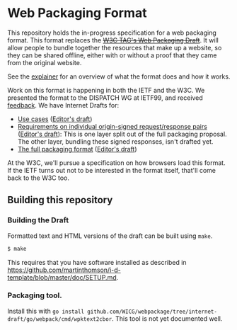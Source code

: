# Web Packaging Format

This repository holds the in-progress specification for a web packaging format.
This format replaces the
~~[W3C TAG's Web Packaging Draft](https://w3ctag.github.io/packaging-on-the-web/)~~.
It will allow people to bundle together the resources that make up a website, so
they can be shared offline, either with or without a proof that they came from
the original website.

See the [explainer](explainer.md) for an overview of what the format does and
how it works.

Work on this format is happening in both the IETF and the W3C. We presented the
format to the DISPATCH WG at IETF99, and
received [feedback](https://datatracker.ietf.org/doc/minutes-99-dispatch/). We
have Internet Drafts for:

* [Use cases](https://tools.ietf.org/html/draft-yasskin-webpackage-use-cases) ([Editor's draft](https://wicg.github.io/webpackage/draft-yasskin-webpackage-use-cases.html))
* [Requirements on individual origin-signed request/response pairs](https://tools.ietf.org/html/draft-yasskin-http-origin-signed-responses) ([Editor's draft](https://wicg.github.io/webpackage/draft-yasskin-http-origin-signed-responses.html)):
  This is one layer split out of the full packaging proposal. The other layer,
  bundling these signed responses, isn't drafted yet.
* [The full packaging format](https://tools.ietf.org/html/draft-yasskin-dispatch-web-packaging) ([Editor's draft](https://wicg.github.io/webpackage/draft-yasskin-dispatch-web-packaging.html))

At the W3C, we'll pursue a specification on how browsers load this format. If
the IETF turns out not to be interested in the format itself, that'll come back
to the W3C too.

## Building this repository

### Building the Draft

Formatted text and HTML versions of the draft can be built using `make`.

```sh
$ make
```

This requires that you have software installed as described in
https://github.com/martinthomson/i-d-template/blob/master/doc/SETUP.md.

### Packaging tool.

Install this with `go install
github.com/WICG/webpackage/tree/internet-draft/go/webpack/cmd/wpktext2cbor`.
This tool is not yet documented well.
